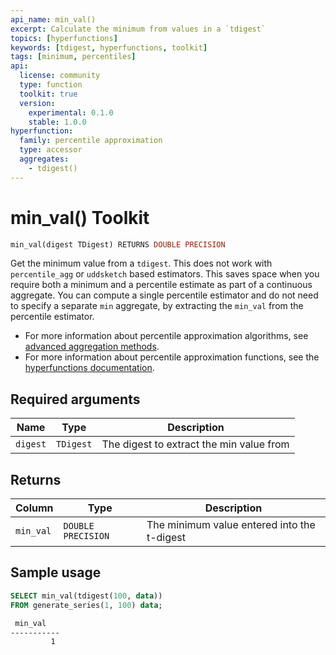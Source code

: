 ```yaml
---
api_name: min_val()
excerpt: Calculate the minimum from values in a `tdigest`
topics: [hyperfunctions]
keywords: [tdigest, hyperfunctions, toolkit]
tags: [minimum, percentiles]
api:
  license: community
  type: function
  toolkit: true
  version:
    experimental: 0.1.0
    stable: 1.0.0
hyperfunction:
  family: percentile approximation
  type: accessor
  aggregates:
    - tdigest()
---
```


# min_val()  <tag type="toolkit">Toolkit</tag>

```SQL
min_val(digest TDigest) RETURNS DOUBLE PRECISION
```

Get the minimum value from a `tdigest`. This does not work with `percentile_agg`
or `uddsketch` based estimators. This saves space when you require both a
minimum and a percentile estimate as part of a continuous aggregate. You can
compute a single percentile estimator and do not need to specify a separate
`min` aggregate, by extracting the `min_val` from the percentile estimator.

*   For more information about percentile approximation algorithms, see
    [advanced aggregation methods][advanced-agg].
*   For more information about percentile approximation functions, see the
    [hyperfunctions documentation][hyperfunctions-percentile-approx].

## Required arguments

|Name|Type|Description|
|-|-|-|
|`digest`|`TDigest`|The digest to extract the min value from|

## Returns

|Column|Type|Description|
|---|---|---|
|`min_val`|`DOUBLE PRECISION`|The minimum value entered into the t-digest|

## Sample usage

```SQL
SELECT min_val(tdigest(100, data))
FROM generate_series(1, 100) data;
```

```bash
 min_val
-----------
         1
```

[hyperfunctions-percentile-approx]: /timescaledb/:currentVersion:/how-to-guides/hyperfunctions/percentile-approx/
[advanced-agg]: /timescaledb/:currentVersion:/how-to-guides/hyperfunctions/percentile-approx/advanced-agg/
